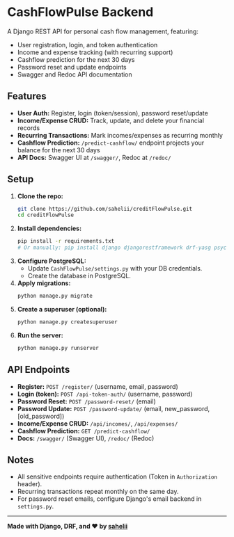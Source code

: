 # CashFlowPulse Backend

A Django REST API for personal cash flow management, featuring:
- User registration, login, and token authentication
- Income and expense tracking (with recurring support)
- Cashflow prediction for the next 30 days
- Password reset and update endpoints
- Swagger and Redoc API documentation

## Features
- **User Auth:** Register, login (token/session), password reset/update
- **Income/Expense CRUD:** Track, update, and delete your financial records
- **Recurring Transactions:** Mark incomes/expenses as recurring monthly
- **Cashflow Prediction:** `/predict-cashflow/` endpoint projects your balance for the next 30 days
- **API Docs:** Swagger UI at `/swagger/`, Redoc at `/redoc/`

## Setup
1. **Clone the repo:**
   ```bash
   git clone https://github.com/sahelii/creditFlowPulse.git
   cd creditFlowPulse
   ```
2. **Install dependencies:**
   ```bash
   pip install -r requirements.txt
   # Or manually: pip install django djangorestframework drf-yasg psycopg2-binary
   ```
3. **Configure PostgreSQL:**
   - Update `CashFlowPulse/settings.py` with your DB credentials.
   - Create the database in PostgreSQL.
4. **Apply migrations:**
   ```bash
   python manage.py migrate
   ```
5. **Create a superuser (optional):**
   ```bash
   python manage.py createsuperuser
   ```
6. **Run the server:**
   ```bash
   python manage.py runserver
   ```

## API Endpoints
- **Register:** `POST /register/` (username, email, password)
- **Login (token):** `POST /api-token-auth/` (username, password)
- **Password Reset:** `POST /password-reset/` (email)
- **Password Update:** `POST /password-update/` (email, new_password, [old_password])
- **Income/Expense CRUD:** `/api/incomes/`, `/api/expenses/`
- **Cashflow Prediction:** `GET /predict-cashflow/`
- **Docs:** `/swagger/` (Swagger UI), `/redoc/` (Redoc)

## Notes
- All sensitive endpoints require authentication (Token in `Authorization` header).
- Recurring transactions repeat monthly on the same day.
- For password reset emails, configure Django's email backend in `settings.py`.

---

**Made with Django, DRF, and ❤️ by [sahelii](https://github.com/sahelii)**
